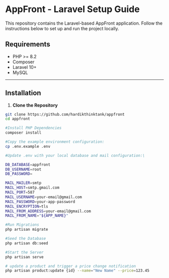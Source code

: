 # AppFront - Laravel Setup Guide

This repository contains the Laravel-based AppFront application. Follow the instructions below to set up and run the project locally.

## Requirements

- PHP >= 8.2
- Composer
- Laravel 10+
- MySQL

---

## Installation

1. **Clone the Repository**

```bash
git clone https://github.com/hardikthinktank/appfront
cd appfront

#Install PHP Dependencies
composer install

#Copy the example environment configuration:
cp .env.example .env

#Update .env with your local database and mail configuration:\

DB_DATABASE=appfront
DB_USERNAME=root
DB_PASSWORD=

MAIL_MAILER=smtp
MAIL_HOST=smtp.gmail.com
MAIL_PORT=587
MAIL_USERNAME=your-email@gmail.com
MAIL_PASSWORD=your-app-password
MAIL_ENCRYPTION=tls
MAIL_FROM_ADDRESS=your-email@gmail.com
MAIL_FROM_NAME="${APP_NAME}"

#Run Migrations
php artisan migrate

#Seed the Database 
php artisan db:seed

#Start the Server
php artisan serve

# update a product and trigger a price change notification
php artisan product:update {id} --name="New Name" --price=123.45


